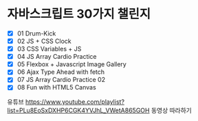 # 자바스크립트 30가지 챌린지

- [x] 01 Drum-Kick
- [x] 02 JS + CSS Clock
- [x] 03 CSS Variables + JS
- [x] 04 JS Array Cardio Practice
- [x] 05 Flexbox + Javascript Image Gallery
- [x] 06 Ajax Type Ahead with fetch
- [x] 07 JS Array Cardio Practice 02
- [x] 08 Fun with HTML5 Canvas

유튜브 https://www.youtube.com/playlist?list=PLu8EoSxDXHP6CGK4YVJhL_VWetA865GOH 동영상 따라하기
